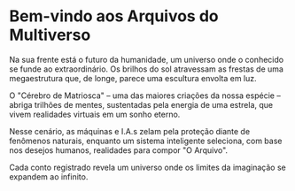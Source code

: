 # Bem-vindo aos Arquivos do Multiverso

Na sua frente está o futuro da humanidade, um universo onde o conhecido se funde ao extraordinário. Os brilhos do sol atravessam as frestas de uma megaestrutura que, de longe, parece uma escultura envolta em luz.

O "Cérebro de Matriosca" – uma das maiores criações da nossa espécie – abriga trilhões de mentes, sustentadas pela energia de uma estrela, que vivem realidades virtuais em um sonho eterno.

Nesse cenário, as máquinas e I.A.s zelam pela proteção diante de fenômenos naturais, enquanto um sistema inteligente seleciona, com base nos desejos humanos, realidades para compor "O Arquivo".

Cada conto registrado revela um universo onde os limites da imaginação se expandem ao infinito.